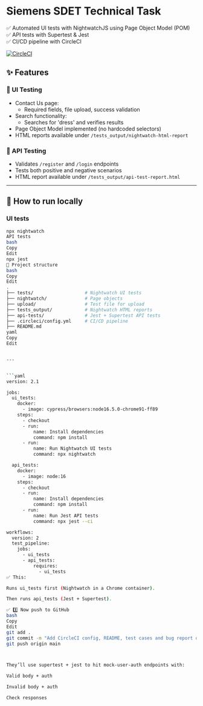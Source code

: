 # Siemens SDET Technical Task

✅ Automated UI tests with NightwatchJS using Page Object Model (POM)  
✅ API tests with Supertest & Jest  
✅ CI/CD pipeline with CircleCI

[![CircleCI](https://circleci.com/gh/Gerges11/Seimens_Task.svg?style=shield)](https://app.circleci.com/pipelines/github/Gerges11/Seimens_Task)


## ✨ Features

### 🔎 UI Testing
- Contact Us page:
  - Required fields, file upload, success validation
- Search functionality:
  - Searches for 'dress' and verifies results
- Page Object Model implemented (no hardcoded selectors)
- HTML reports available under `/tests_output/nightwatch-html-report`

### 🧪 API Testing
- Validates `/register` and `/login` endpoints
- Tests both positive and negative scenarios
- HTML report available under `/tests_output/api-test-report.html`

---


## 🚀 How to run locally

### UI tests
```bash
npx nightwatch
API tests
bash
Copy
Edit
npx jest
📁 Project structure
bash
Copy
Edit
.
├── tests/                   # Nightwatch UI tests
├── nightwatch/              # Page objects
├── upload/                  # Test file for upload
├── tests_output/            # Nightwatch HTML reports
├── api-tests/               # Jest + Supertest API tests
├── .circleci/config.yml     # CI/CD pipeline
├── README.md
yaml
Copy
Edit


---


```yaml
version: 2.1

jobs:
  ui_tests:
    docker:
      - image: cypress/browsers:node16.5.0-chrome91-ff89
    steps:
      - checkout
      - run:
          name: Install dependencies
          command: npm install
      - run:
          name: Run Nightwatch UI tests
          command: npx nightwatch

  api_tests:
    docker:
      - image: node:16
    steps:
      - checkout
      - run:
          name: Install dependencies
          command: npm install
      - run:
          name: Run Jest API tests
          command: npx jest --ci

workflows:
  version: 2
  test_pipeline:
    jobs:
      - ui_tests
      - api_tests:
          requires:
            - ui_tests
✅ This:

Runs ui_tests first (Nightwatch in a Chrome container).

Then runs api_tests (Jest + Supertest).

✅ 3️⃣ Now push to GitHub
bash
Copy
Edit
git add .
git commit -m "Add CircleCI config, README, test cases and bug report docs"
git push origin main



They’ll use supertest + jest to hit mock-user-auth endpoints with:

Valid body + auth

Invalid body + auth

Check responses
